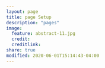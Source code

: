 ```yaml
---
layout: page
title: page Setup
description: "pages"
image:
  feature: abstract-11.jpg
  credit: 
  creditlink: 
share: true
modified: 2020-06-01T15:14:43-04:00
---
```

